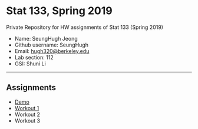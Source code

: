 # Stat 133, Spring 2019

Private Repository for HW assignments of Stat 133 (Spring 2019)

- Name: SeungHugh Jeong
- Github username: SeungHugh
- Email: hugh320@berkeley.edu
- Lab section: 112
- GSI: Shuni Li

-----

## Assignments

- [Demo](demo)
- [Workout 1](workout1)
- Workout 2
- Workout 3


